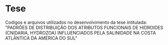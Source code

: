 # Tese
Codigos  e arquivos utilizados no desenvolvimento da tese intitulada:
"PADRÕES DE DISTRIBUIÇÃO DOS ATRIBUTOS FUNCIONAIS DE HIDROIDES (CNIDARIA, HYDROZOA) INFLUENCIADOS PELA SALINIDADE NA COSTA ATLÂNTICA DA AMÉRICA DO SUL"
